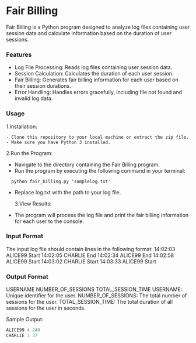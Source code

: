 # Fair Billing

Fair Billing is a Python program designed to analyze log files containing user session data and calculate information based on the duration of user sessions.

### Features

- Log File Processing: Reads log files containing user session data.
- Session Calculation: Calculates the duration of each user session.
- Fair Billing: Generates fair billing information for each user based on their session durations.
- Error Handling: Handles errors gracefully, including file not found and invalid log data.

### Usage

1.Installation:

    - Clone this repository to your local machine or extract the zip file.
    - Make sure you have Python 3 installed.

2.Run the Program:

- Navigate to the directory containing the Fair Billing program.
- Run the program by executing the following command in your terminal:

```shell
  python fair_billing.py 'samplelog.txt'
```

- Replace log.txt with the path to your log file.

  3.View Results:

- The program will process the log file and print the fair billing information for each user to the console.

### Input Format

The input log file should contain lines in the following format:
14:02:03 ALICE99 Start
14:02:05 CHARLIE End
14:02:34 ALICE99 End
14:02:58 ALICE99 Start
14:03:02 CHARLIE Start
14:03:33 ALICE99 Start

### Output Format

USERNAME NUMBER_OF_SESSIONS TOTAL_SESSION_TIME
USERNAME: Unique identifier for the user.
NUMBER_OF_SESSIONS: The total number of sessions for the user.
TOTAL_SESSION_TIME: The total duration of all sessions for the user in seconds.

Sample Output:

```python
ALICE99 4 240
CHARLIE 3 37
```
